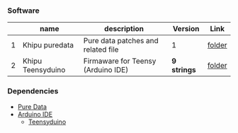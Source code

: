 ### Software
|    | name		          | description 	| Version | Link |  
|----|------------------|---------------|---------|---------------------------------------------------------------------|
| 1  | Khipu puredata  | Pure data patches and related file | 1 |[folder](/puredata/) |
| 2  | Khipu Teensyduino | Firmaware for Teensy (Arduino IDE) | **9 strings** | [folder](/firmware/Khipu_9strings_ino/)|


### Dependencies
- [Pure Data](https://www.ableton.com/en/)  
- [Arduino IDE](https://www.arduino.cc/en/software)  
    - [Teensyduino](https://www.pjrc.com/teensy/teensyduino.html)
